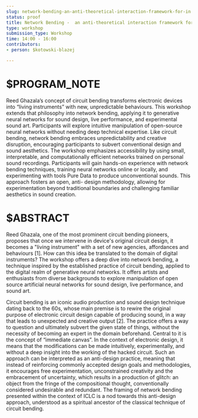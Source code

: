 ```yaml
---
slug: network-bending-an-anti-theoretical-interaction-framework-for-in
status: proof
title: Network Bending -  an anti-theoretical interaction framework for neural synthesis models in Pure data.
type: workshop
submission_type: Workshop
time: 14:00 - 16:00
contributors:
- person: $kotowski-blazej

---
```


# $PROGRAM_NOTE

Reed Ghazala’s concept of circuit bending transforms electronic devices into
“living instruments” with new, unpredictable behaviours. This workshop extends
that philosophy into network bending, applying it to generative neural networks
for sound design, live performance, and experimental sound art.
Participants will explore intuitive manipulation of open-source neural networks
without needing deep technical expertise. Like circuit bending, network bending
embraces unpredictability and creative disruption, encouraging participants to
subvert conventional design and sound aesthetics. The workshop emphasizes
accessibility by using small, interpretable, and computationally efficient networks
trained on personal sound recordings.
Participants will gain hands-on experience with network bending techniques,
training neural networks online or locally, and experimenting with tools Pure
Data to produce unconventional sounds. This approach fosters an open, anti-
design methodology, allowing for experimentation beyond traditional boundaries
and challenging familiar aesthetics in sound creation.

# $ABSTRACT

Reed Ghazala, one of the most prominent circuit bending pioneers, proposes that once we intervene in device's original circuit design, it becomes a "living instrument" with a set of new agencies, affordances and behaviours [1]. How can this idea be translated to the domain of digital instruments? The workshop offers a deep dive into network bending, a technique inspired by the established practice of circuit bending, applied to the digital realm of generative neural networks. It offers artists and enthusiasts from diverse backgrounds to explore manipulation of open source artificial neural networks for sound design, live performance, and sound art.

Circuit bending is an iconic audio production and sound design technique dating back to the 60s, whose main premise is to rewire the original purpose of electronic circuit design capable of producing sound, in a way that leads to unexpected and creative output [2]. The practice offers a way to question and ultimately subvert the given state of things, without the necessity of becoming an expert in the domain beforehand. Central to it is the concept of “immediate canvas”. In the context of electronic design, it means that the modifications can be made intuitively, experimentally, and without a deep insight into the working of the hacked circuit. Such an approach can be interpreted as an anti-design practice, meaning that instead of reinforcing commonly accepted design goals and methodologies, it encourages free experimentation, unconstrained creativity and the embracement of uncertainty, which results in a production of glitch: an object from the fringe of the compositional thought, conventionally considered undesirable and redundant. The framing of network bending presented within the context of ICLC is a nod towards this anti-design approach, understood as a spiritual ancestor of the classical technique of circuit bending.

